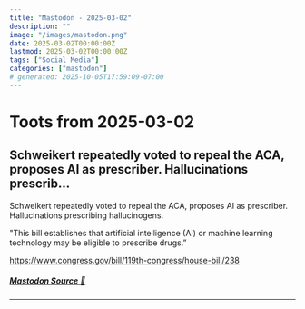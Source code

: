 ```yaml
---
title: "Mastodon - 2025-03-02"
description: ""
image: "/images/mastodon.png"
date: 2025-03-02T00:00:00Z
lastmod: 2025-03-02T00:00:00Z
tags: ["Social Media"]
categories: ["mastodon"]
# generated: 2025-10-05T17:59:09-07:00
---
```


# Toots from 2025-03-02

## Schweikert repeatedly voted to repeal the ACA, proposes AI as prescriber. Hallucinations prescrib...

Schweikert repeatedly voted to repeal the ACA, proposes AI as prescriber. Hallucinations prescribing hallucinogens.

"This bill establishes that artificial intelligence (AI) or machine learning technology may be eligible to prescribe drugs.”

<https://www.congress.gov/bill/119th-congress/house-bill/238>

##### [Mastodon Source 🐘](https://hachyderm.io/@mweagle/114091255908657826)

---

